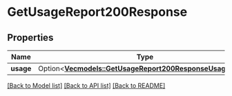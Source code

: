 # GetUsageReport200Response

## Properties

Name | Type | Description | Notes
------------ | ------------- | ------------- | -------------
**usage** | Option<[**Vec<models::GetUsageReport200ResponseUsageInner>**](get_usage_report_200_response_usage_inner.md)> |  | [optional]

[[Back to Model list]](../README.md#documentation-for-models) [[Back to API list]](../README.md#documentation-for-api-endpoints) [[Back to README]](../README.md)


